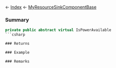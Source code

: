 ← [Index](Api-Index) ← [MyResourceSinkComponentBase](VRage.Game.Components.MyResourceSinkComponentBase)

### Summary

```csharp
private public abstract virtual IsPowerAvailable
```csharp

### Returns

### Example

### Remarks

